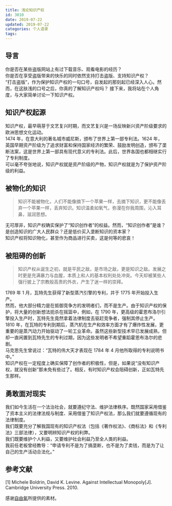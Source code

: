 ```yaml
---
title: 浅论知识产权
id: 3010
date: 2019-07-22
updated: 2019-07-22
categories: 个人语录
tags: 
---
```


## 导言

你是否在某些盗版网站上有过下载音乐、观看电影的经历？  
你是否在享受盗版带来的快乐的同时依然支持打击盗版、支持知识产权？  
“打击盗版”，作为保护知识产权的一句口号，自发起的那刻起已经深入人心。然而，在这肤浅的口号之后，你真的了解知识产权吗？ 
接下来，我将站在个人角度，与大家简单讨论一下知识产权。

## 知识产权起源

知识产权，最早萌芽于文艺复兴时期，而文艺复兴是一场反映新兴资产阶级要求的欧洲思想文化运动。  
1474 年，在意大利的著名城市威尼斯，颁布了世界上第一部专利法。1624 年，英国早期资产阶级为了追求财富和保持国家经济的繁荣、鼓励发明创造，颁布了垄断法案，这是世界上第一部具有现代意义的专利法。此后，世界各国也都相继实行了专利制度。  
可以毫不夸张地说，知识产权就是资产阶级的产物，知识产权就是为了保护资产阶级的利益。

## 被物化的知识

> 知识不能被物化，人们不能像摘下一个苹果一样，去摘下知识，更不能像丢弃一个苹果一样，丢弃知识。知识温柔如氧气，弥漫在你我周围，沁入耳鼻，滋润思想。

无可厚非，知识产权确实保护了“知识创作者”的权益。然而，“知识创作者”是谁？是创造知识的广大人民群众？还是低价买入垄断知识的资本家？  
知识产权将知识物化，甚至作为商品进行买卖，这是何等的悲哀！

## 被阻碍的创新

> 知识产权从诞生之初，就是平民之敌，是市场之敌，更是知识之敌。发展之时更是充满暴力与血腥，本质上和人的基本权利处处冲突。今天却被某些人强行披上了宗教般高贵的外衣，产生了迷一样的崇拜。

1769 年 1 月，瓦特先生获得了新型蒸汽引擎的专利，并于 1775 年开始投入生产。  
然而，他大部分精力是在抵御竞争方的发明者们，而不是生产。由于知识产权的保护，将大量的创新想法扼杀在摇篮中，例如，在 1790 年，更高级的霍恩布洛尔引擎投入生产时，瓦特先生竟然拿着法律制度去驱赶竞争者，强制其停止生产。  
1810 年，在瓦特的专利到期后，蒸汽机在生产和效率方面才有了爆炸性发展，更重要的是蒸汽动力开始驱动了一轮工业革命。虽然这些新型技术早已发展成熟，但却一直闲置到瓦特先生的专利过期，因为这些发明者不希望重蹈霍恩布洛尔的悲剧。  
马克思先生曾说过：“瓦特的伟大天才表现在 1784 年 4 月他所取得的专利说明书中。”  
知识产权在一定程度上确实保障了创作者的积极性，但是，如果说“没有知识产权，就没有创新”那未免有些过了。相反，有时知识产权会阻碍创新，正如瓦特先生那样。

## 勇敢面对现实

我们如今生活在一个法治社会，就要遵纪守法、维护法律秩序。既然国家采用借鉴了资本主义的法律法规与制度、采用借鉴了知识产权法，那么我们就要遵循现有的法律制度。  
我们既要充分了解我国现有的知识产权法（包括《著作权法》、《商标法》和《专利法》三部法律），又要明辨知识产权的利弊。  
我们既要维护个人利益，又要维护社会利益乃至全人类的利益。  
我前任老板曾经教导：“申请专利不是为了搞垄断，也不是为了卖钱，而是为了让自己的生产活动合法化。”

## 参考文献

[1] Michele Boldrin, David K. Levine. Against Intellectual Monopoly[J]. Cambridge University Press. 2010.

感谢[自由氧](http://www.freeoplus.com/posts/a90414c6/)所提供的素材。

